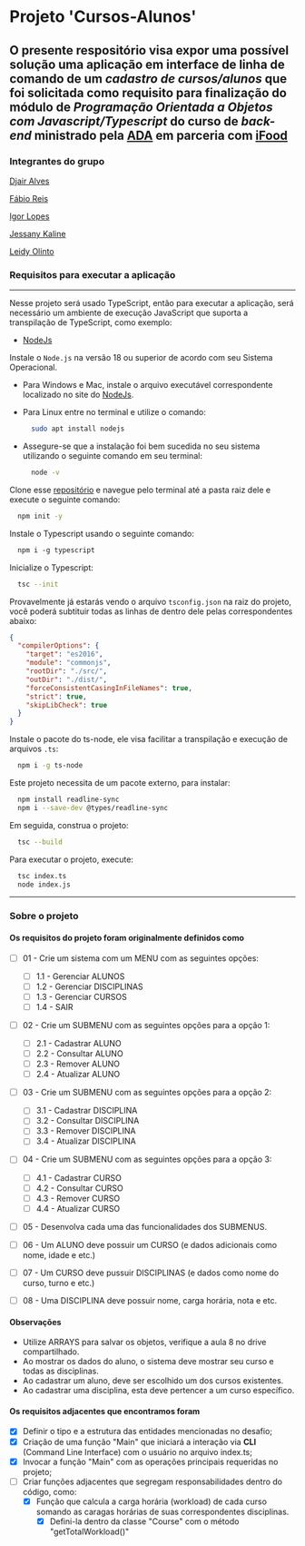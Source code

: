 # Projeto 'Cursos-Alunos'

## O presente respositório visa expor uma possível solução uma aplicação em interface de linha de comando de um _cadastro de cursos/alunos_ que foi solicitada como requisito para finalização do módulo de _Programação Orientada a Objetos com Javascript/Typescript_ do curso de _back-end_ ministrado pela [ADA](https://ada.tech/) em parceria com [iFood](https://www.ifood.com.br/)

### Integrantes do grupo

[Djair Alves](https://www.linkedin.com/in/djairdj)

[Fábio Reis](https://www.linkedin.com/in/fabioreispaz/)

[Igor Lopes](https://www.linkedin.com/in/igorlopes-dev/)

[Jessany Kaline](https://www.linkedin.com/in/jessany-kaline/)

[Leidy Olinto](www.linkedin.com/in/leidy-olinto)

### Requisitos para executar a aplicação

___
Nesse projeto será usado TypeScript, então para executar a aplicação, será necessário um ambiente de execução JavaScript que suporta a transpilação de TypeScript, como exemplo:

- [NodeJs](https://nodejs.org/en/download)

Instale o `Node.js` na versão 18 ou superior de acordo com seu Sistema Operacional.

- Para Windows e Mac, instale o arquivo executável correspondente localizado no site do [NodeJs](https://nodejs.org/en/download).

- Para Linux entre no terminal e utilize o comando:

  ```bash
    sudo apt install nodejs
  ```

- Assegure-se que a instalação foi bem sucedida no seu sistema utilizando o seguinte comando em seu terminal:

  ```bash
    node -v
  ```

Clone esse [repositório](https://github.com/LeidyOlinto/escola-cursos.git) e navegue pelo terminal até a pasta raiz dele e execute o seguinte comando:

```bash
  npm init -y
```

Instale o Typescript usando o seguinte comando:

```md
  npm i -g typescript
```

Inicialize o Typescript:

```bash
  tsc --init
```

Provavelmente já estarás vendo o arquivo `tsconfig.json` na raiz do projeto, você poderá subtituir todas as linhas de dentro dele pelas correspondentes abaixo:

```json
{
  "compilerOptions": {
    "target": "es2016",
    "module": "commonjs",
    "rootDir": "./src/",
    "outDir": "./dist/",
    "forceConsistentCasingInFileNames": true,
    "strict": true,
    "skipLibCheck": true
  }
}
```

Instale o pacote do ts-node, ele visa facilitar a transpilação e execução de arquivos `.ts`:

```bash
  npm i -g ts-node
```

Este projeto necessita de um pacote externo, para instalar:

```bash
  npm install readline-sync
  npm i --save-dev @types/readline-sync
```

Em seguida, construa o projeto:

```bash
  tsc --build
```

Para executar o projeto, execute:

```bash
  tsc index.ts
  node index.js
```

___

### Sobre o projeto

#### Os requisitos do projeto foram originalmente definidos como

- [ ] 01 - Crie um sistema com um MENU com as seguintes opções:
  - [ ] 1.1 - Gerenciar ALUNOS
  - [ ] 1.2 - Gerenciar DISCIPLINAS
  - [ ] 1.3 - Gerenciar CURSOS
  - [ ] 1.4 - SAIR

- [ ] 02 - Crie um SUBMENU com as seguintes opções para a opção 1:
  - [ ] 2.1 - Cadastrar ALUNO
  - [ ] 2.2 - Consultar ALUNO
  - [ ] 2.3 - Remover ALUNO
  - [ ] 2.4 - Atualizar ALUNO

- [ ] 03 - Crie um SUBMENU com as seguintes opções para a opção 2:
  - [ ] 3.1 - Cadastrar DISCIPLINA
  - [ ] 3.2 - Consultar DISCIPLINA
  - [ ] 3.3 - Remover DISCIPLINA
  - [ ] 3.4 - Atualizar DISCIPLINA

- [ ] 04 - Crie um SUBMENU com as seguintes opções para a opção 3:
  - [ ] 4.1 - Cadastrar CURSO
  - [ ] 4.2 - Consultar CURSO
  - [ ] 4.3 - Remover CURSO
  - [ ] 4.4 - Atualizar CURSO

- [ ] 05 - Desenvolva cada uma das funcionalidades dos SUBMENUS.

- [ ] 06 - Um ALUNO deve possuir um CURSO (e dados adicionais como nome, idade e etc.)

- [ ] 07 - Um CURSO deve pussuir DISCIPLINAS (e dados como nome do curso, turno e etc.)

- [ ] 08 - Uma DISCIPLINA deve possuir nome, carga horária, nota e etc.

#### Observações

- Utilize ARRAYS para salvar os objetos, verifique a aula 8 no drive compartilhado.
- Ao mostrar os dados do aluno, o sistema deve mostrar seu curso e todas as disciplinas.
- Ao cadastrar um aluno, deve ser escolhido um dos cursos existentes.
- Ao cadastrar uma disciplina, esta deve pertencer a um curso específico.

#### Os requisitos adjacentes que encontramos foram

- [x] Definir o tipo e a estrutura das entidades mencionadas no desafio;
- [x] Criação de uma função "Main" que iniciará a interação via **CLI** (Command Line Interface) com o usuário no arquivo index.ts;
- [x] Invocar a função "Main" com as operações principais requeridas no projeto;
- [ ] Criar funções adjacentes que segregam responsabilidades dentro do código, como:
  - [x] Função que calcula a carga horária (workload) de cada curso somando as caragas horárias de suas correspondentes disciplinas.
    - [x] Defini-la dentro da classe "Course" com o método "getTotalWorkload()"
